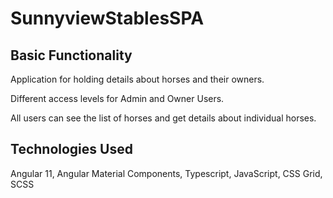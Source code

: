 # SunnyviewStablesSPA

## Basic Functionality

Application for holding details about horses and their owners.

Different access levels for Admin and Owner Users.

All users can see the list of horses and get details about individual horses.

## Technologies Used

Angular 11, Angular Material Components, Typescript, JavaScript, CSS Grid, SCSS